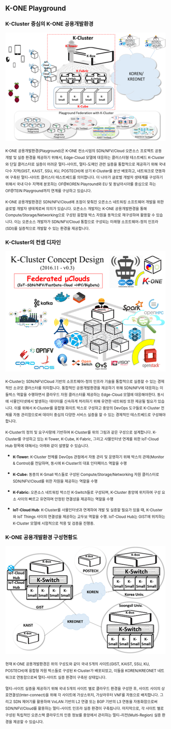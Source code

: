 ## K-ONE Playground

### K-Cluster 중심의 K-ONE 공용개발환경
![alt tag](https://github.com/K-OpenNet/K-ONE/blob/master/WWW/images/K-Cluster-centric_K-ONE_Playground.png)

<sub>K-ONE 공용개발환경(Playground)은 K-ONE 컨소시엄의 SDN/NFV/Cloud 오픈소스 프로젝트 공동 개발 및 실증 환경을 제공하기 위해서, Edge-Cloud 모델에 대응하는 클러스터형 테스트베드 K-Cluster와 단일 클러스터로 실증이 어려운 멀티-사이트, 멀티-도메인 관련 실증을 통합적으로 제공하기 위해 국내 다수 지역(GIST, KAIST, SSU, KU, POSTECH)에 상기 K-Cluster를 분산 배포하고, 네트워크로 연동하여 구축된 멀티-사이트 클러스터 테스트베드를 의미합니다. 더 나아가 글로벌 개발자 생태계를 구성하기 위해서 국내 다수 지역에 분포하는 OF@KOREN Playround와 EU 및 동남아시아를 중심으로 하는 OF@TEIN Playground까지 연계를 구상하고 있습니다.</sub>


<sub>K-ONE 공용개발환경은 SDN/NFV/Cloud에 초점이 맞춰진 오픈소스 네트워킹 소프트웨어 개발을 위한 글로벌 개발자 생태계로써 의의가 있습니다. 오픈소스 개발자는 K-ONE 공용개발환경을 통해 Compute/Storage/Networking으로 구성된 융합형 박스 자원을 동적으로 재구성하여 활용할 수 있습니다. 이는 오픈소스 개발자가 SDN/NFV/Cloud 통합으로 구성되는 미래형 소프트웨어-정의 인프라(SDI)를 실증적으로 개발할 수 있는 환경을 제공합니다.</sub>

### K-Cluster의 컨셉 디자인
![alt tag](https://github.com/K-OpenNet/K-ONE/blob/master/WWW/images/K-Cluster_Concept_Design-v0.3.png)

<sub>K-Cluster는 SDN/NFV/Cloud 기반의 소프트웨어-정의 인프라 기술을 통합적으로 실증할 수 있는 경제적인 소규모 클러스터를 의미합니다. 통합적인 공용개발환경을 제공하기 위해 SDN/NFV에 대응하는 미들박스 역할을 수행하면서 클라우드 자원 클러스터를 제공하는 Edge-Cloud 모델에 대응해야한다. 동시에 사물인터넷에서 발생하는 데이터를 신속하게 처리하기 위해 유연한 네트워킹 또한 제공될 필요가 있습니다. 이를 위해서 K-Cluster를 융합형 화이트 박스로 구성하고 중앙의 DevOps 도구들로 K-Cluster 전체를 자동 관리함으로써 데이터 중심의 다양한 서비스 실증을 할 수 있는 경제적인 테스트베드로 구성해야 합니다.</sub>

<sub>K-Cluster의 정의 및 요구사항에 기반하여 K-Cluster를 위의 그림과 같은 구성으로 설계합니다. K-Cluster를 구성하고 있는 K-Tower, K-Cube, K-Fabric, 그리고 사물인터넷 연계를 위한 IoT-Cloud Hub 항목에 대해서는 아래와 같이 설명할 수 있습니다.</sub>

* <sub>**K-Tower:** K-Cluster 전체를 DevOps 관점에서 자동 관리 및 운영하기 위해 박스의 관제(Monitor & Control)를 전담하며, 동시에 K-Cluster의 대표 인터페이스 역할을 수행</sub>

* <sub>**K-Cube:** 동종의 K-Small 박스들로 구성된 Compute/Storage/Networking 자원 클러스터로 SDN/NFV/Cloud를 위한 자원을 제공하는 역할을 수행</sub>

* <sub>**K-Fabric:** 오픈소스 네트워킹 박스인 K-Switch들로 구성되며, K-Cluster 중앙에 위치하여 구성 요소 사이의 빠르고 유연하며 안정된 연결성을 제공하는 역할을 수행</sub>

* <sub>**IoT-Cloud Hub**: K-Cluster를 사물인터넷과 연계하여 개발 및 실증할 필요가 있을 때, K-Cluster와 IoT Things 사이의 연결성을 제공하는 교두보 역할을 수행. IoT-Cloud Hub는 GIST에 위치하는 K-Cluster 모델에 시험적으로 적용 및 검증을 진행중.</sub>

### K-ONE 공용개발환경 구성현황도
![alt tag](https://github.com/K-OpenNet/K-ONE/blob/master/WWW/images/%5B170104%5DK-ONE_Playground_Current_Configuration.png)

<sub>현재 K-ONE 공용개발환경은 위의 구성도와 같이 국내 5개의 사이트(GIST, KAIST, SSU, KU, POSTECH)에 융합형 자원 박스들로 구성된 K-Cluster가 배포되었고, 이들을 KOREN/KREONET 네트워크로 연동함으로써 멀티-사이트 실증 환경이 구축된 상태입니다.</sub>

<sub>멀티-사이트 실증을 제공하기 위해 국내 5개의 사이트 별로 클라우드 환경을 구성한 후, 사이트 사이의 상호연결성(Inter-connect)을 위해 각 사이트에 가상스위치, 가상라우터 VNF를 자동으로 배치합니다. 그리고 SDN 제어기를 활용하여 VxLAN 기반의 L2 연결 또는 BGP 기반의 L3 연동을 자동화함으로써 SDN/NFV/Cloud를 활용하는 멀티-사이트 인프라 실증 환경이 구축됩니다. 마지막으로, 각 사이트 별로 구성된 독립적인 오픈스택 클라우드의 인증 정보를 중앙에서 관리하는 멀티-리전(Multi-Region) 실증 환경을 제공할 수 있습니다.</sub>




<!--

K-ONE 공용개발환경 은 오픈소스 네트워킹 소프트웨어 R&D 개발을 위한 글로벌 개발자 생태계입니다.<br>
K-ONE IoT Cloud Testbed is global developer environment for R&D on opensource networking software.

이 공용개발환경은 GIST주도로 진행되고 있으며, [SmartFIRE FP7 FIRE 공동연구와 OF@TEIN 커뮤니티 활동](http://opennetworking.kr/projects/k-one-playground/wiki/SmartFIRE_FP7_FIRE_&_OF@TEIN) 을 통해 EU 및 동남아시아를 중심으로 한 30여개 기관에 속한 글로벌 개발자 생태계 구성을 시도하는 것이 가능한 상태입니다.

개발자가 구상하는 응용의 목적 및 요구사항에 맞춰 SmartX Box들로 구성된 자원집합 인프라를 만들고, 이를 설정 및 제어, 그리고 가시화하는 요소 기술은 매우 중요합니다. 따라서 K-ONE 공용개발환경을 활용하면서 융합형 SmartX Box자원을 각 개발자에게 동적으로 재구성하는 것은 필수적입니다. 이때 단일화된 Box 개념의 공통 하드웨어로 준비된 융합형 SmartX Box(Type B*, Type C, Type S, Type M 등)를 이용하면 효과적으로 SDN/NFV/Cloud 통합으로 구성되는 미래형 소프트웨어-정의 인프라를 실증적으로 구현하면서 활용할 수 있습니다.

아래는 K-ONE 공용개발환경에 대한 전체적인 다이어그램입니다.

### K-Cluster 중심의 K-ONE 공용개발환경
![alt tag](https://github.com/K-OpenNet/K-ONE/blob/master/images/K-Cluster-centric_K-ONE_Playground.png)

### K-Cluster의 컨셉 디자인
![alt tag](https://github.com/K-OpenNet/K-ONE/blob/master/images/K-Cluster_Concept_Design-v0.3.png)

### K-ONE 공용개발환경 구성현황도
![alt tag](https://github.com/K-OpenNet/K-ONE/blob/master/images/%5B170104%5DK-ONE_Playground_Current_Configuration.png)
--><!--

K-ONE 공용개발환경 은 오픈소스 네트워킹 소프트웨어 R&D 개발을 위한 글로벌 개발자 생태계입니다.<br>
K-ONE IoT Cloud Testbed is global developer environment for R&D on opensource networking software.

이 공용개발환경은 GIST주도로 진행되고 있으며, [SmartFIRE FP7 FIRE 공동연구와 OF@TEIN 커뮤니티 활동](http://opennetworking.kr/projects/k-one-playground/wiki/SmartFIRE_FP7_FIRE_&_OF@TEIN) 을 통해 EU 및 동남아시아를 중심으로 한 30여개 기관에 속한 글로벌 개발자 생태계 구성을 시도하는 것이 가능한 상태입니다.

개발자가 구상하는 응용의 목적 및 요구사항에 맞춰 SmartX Box들로 구성된 자원집합 인프라를 만들고, 이를 설정 및 제어, 그리고 가시화하는 요소 기술은 매우 중요합니다. 따라서 K-ONE 공용개발환경을 활용하면서 융합형 SmartX Box자원을 각 개발자에게 동적으로 재구성하는 것은 필수적입니다. 이때 단일화된 Box 개념의 공통 하드웨어로 준비된 융합형 SmartX Box(Type B*, Type C, Type S, Type M 등)를 이용하면 효과적으로 SDN/NFV/Cloud 통합으로 구성되는 미래형 소프트웨어-정의 인프라를 실증적으로 구현하면서 활용할 수 있습니다.

아래는 K-ONE 공용개발환경에 대한 전체적인 다이어그램입니다.

### K-Cluster 중심의 K-ONE 공용개발환경
![alt tag](https://github.com/K-OpenNet/K-ONE/blob/master/images/K-Cluster-centric_K-ONE_Playground.png)

### K-Cluster의 컨셉 디자인
![alt tag](https://github.com/K-OpenNet/K-ONE/blob/master/images/K-Cluster_Concept_Design-v0.3.png)

### K-ONE 공용개발환경 구성현황도
![alt tag](https://github.com/K-OpenNet/K-ONE/blob/master/images/%5B170104%5DK-ONE_Playground_Current_Configuration.png)
-->

<!--

# K-ONE Playground

K-ONE 공용개발환경 은 오픈소스 네트워킹 소프트웨어 R&D 개발을 위한 글로벌 개발자 생태계입니다.<br>
K-ONE IoT Cloud Testbed is global developer environment for R&D on opensource networking software.

이 공용개발환경은 GIST주도로 진행되고 있으며, [SmartFIRE FP7 FIRE 공동연구와 OF@TEIN 커뮤니티 활동](http://opennetworking.kr/projects/k-one-playground/wiki/SmartFIRE_FP7_FIRE_&_OF@TEIN) 을 통해 EU 및 동남아시아를 중심으로 한 30여개 기관에 속한 글로벌 개발자 생태계 구성을 시도하는 것이 가능한 상태입니다.

개발자가 구상하는 응용의 목적 및 요구사항에 맞춰 SmartX Box들로 구성된 자원집합 인프라를 만들고, 이를 설정 및 제어, 그리고 가시화하는 요소 기술은 매우 중요합니다. 따라서 K-ONE 공용개발환경을 활용하면서 융합형 SmartX Box자원을 각 개발자에게 동적으로 재구성하는 것은 필수적입니다. 이때 단일화된 Box 개념의 공통 하드웨어로 준비된 융합형 SmartX Box(Type B*, Type C, Type S, Type M 등)를 이용하면 효과적으로 SDN/NFV/Cloud 통합으로 구성되는 미래형 소프트웨어-정의 인프라를 실증적으로 구현하면서 활용할 수 있습니다.

아래는 K-ONE 공용개발환경에 대한 전체적인 다이어그램입니다.

### K-Cluster 중심의 K-ONE 공용개발환경
![alt tag](https://github.com/K-OpenNet/K-ONE/blob/master/images/K-Cluster-centric_K-ONE_Playground.png)

### K-Cluster의 컨셉 디자인
![alt tag](https://github.com/K-OpenNet/K-ONE/blob/master/images/K-Cluster_Concept_Design-v0.3.png)

### K-ONE 공용개발환경 구성현황도
![alt tag](https://github.com/K-OpenNet/K-ONE/blob/master/images/%5B170104%5DK-ONE_Playground_Current_Configuration.png)


-->
